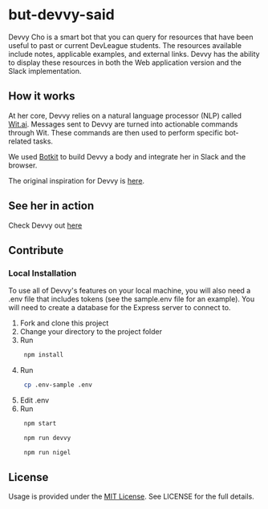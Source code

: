# but-devvy-said
Devvy Cho is a smart bot that you can query for resources that have been useful to past or current DevLeague students. The resources available include notes, applicable examples, and external links.
Devvy has the ability to display these resources in both the Web application version and the Slack implementation.

## How it works
At her core, Devvy relies on a natural language processor (NLP) called [Wit.ai](https://wit.ai). Messages sent to Devvy are turned into actionable commands through Wit. These commands are then used to perform specific bot-related tasks.

We used [Botkit](https://www.botkit.ai/) to build Devvy a body and integrate her in Slack and the browser.

The original inspiration for Devvy is [here](https://github.com/devleague/Devvy-Cho).

## See her in action
<!-- Need to add website link -->
Check Devvy out [here](http://devvycho.com/)

## Contribute
### Local Installation
To use all of Devvy's features on your local machine, you will also need a .env file that includes tokens (see the sample.env file for an example). You will need to create a database for the Express server to connect to.

1. Fork and clone this project
2. Change your directory to the project folder
3. Run
   ```bash
    npm install
   ```
4. Run
   ```bash
    cp .env-sample .env
   ```
5. Edit .env
6. Run
   ```bash
    npm start
   ```
   ```bash
    npm run devvy
   ```
   ```bash
    npm run nigel
   ```

## License
Usage is provided under the [MIT License](http://http//opensource.org/licenses/mit-license.php). See LICENSE for the full details.